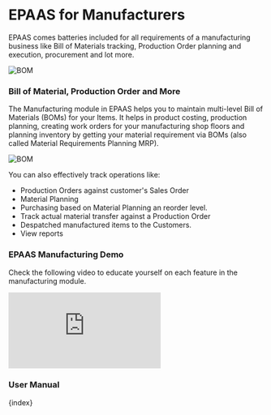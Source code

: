 <!-- add-breadcrumbs -->
# EPAAS for Manufacturers

EPAAS comes batteries included for all requirements of a manufacturing business like Bill of Materials tracking, Production Order planning and execution, procurement and lot more.

<img class="screenshot" alt="BOM" src="{{docs_base_url}}/assets/img/manufacturing/BOM-hero.png">

### Bill of Material, Production Order and More

The Manufacturing module in EPAAS helps you to maintain multi-level Bill of Materials (BOMs) for your Items.  It helps in product costing, production planning, creating work orders for your manufacturing shop floors and planning inventory by getting your material requirement via BOMs (also called Material Requirements Planning MRP).

<img class="screenshot" alt="BOM" src="{{docs_base_url}}/assets/img/manufacturing/manufacturing-hero.png">

You can also effectively track operations like:

* Production Orders against customer's Sales Order
* Material Planning
* Purchasing based on Material Planning an reorder level.
* Track actual material transfer against a Production Order
* Despatched manufactured items to the Customers.
* View reports

### EPAAS Manufacturing Demo

Check the following video to educate yourself on each feature in the manufacturing module.

<div class="embed-container">
    <iframe src="https://www.youtube.com/embed/xE74wdQU5cc" frameborder="0" allow="autoplay; encrypted-media" allowfullscreen></iframe>
</div>

### User Manual

{index}
